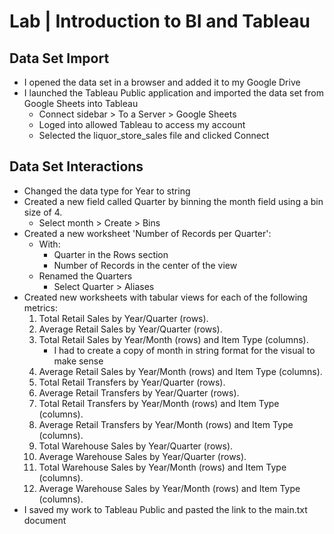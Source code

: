 # Lab | Introduction to BI and Tableau

## Data Set Import
- I opened the data set in a browser and added it to my Google Drive
- I launched the Tableau Public application and imported the data set from Google Sheets into Tableau
    - Connect sidebar > To a Server > Google Sheets
    - Loged into allowed Tableau to access my account
    - Selected the liquor_store_sales file and clicked Connect

## Data Set Interactions
- Changed the data type for  Year to string 
- Created a new field called Quarter by binning the month field using a bin size of 4.
    - Select month > Create > Bins
- Created a new worksheet 'Number of Records per Quarter':
    - With:
        - Quarter in the Rows section
        - Number of Records in the center of the view
    - Renamed the Quarters
        - Select Quarter > Aliases 
- Created new worksheets with tabular views for each of the following metrics:
    1. Total Retail Sales by Year/Quarter (rows).
    2. Average Retail Sales by Year/Quarter (rows).
    3. Total Retail Sales by Year/Month (rows) and Item Type (columns).
        - I had to create a copy of month in string format for the visual to make sense
    4. Average Retail Sales by Year/Month (rows) and Item Type (columns).
    5. Total Retail Transfers by Year/Quarter (rows).
    6. Average Retail Transfers by Year/Quarter (rows).
    7. Total Retail Transfers by Year/Month (rows) and Item Type (columns).
    8. Average Retail Transfers by Year/Month (rows) and Item Type (columns).
    9. Total Warehouse Sales by Year/Quarter (rows).
    10. Average Warehouse Sales by Year/Quarter (rows).
    11. Total Warehouse Sales by Year/Month (rows) and Item Type (columns).
    12. Average Warehouse Sales by Year/Month (rows) and Item Type (columns).
- I saved my work to Tableau Public and pasted the link to the main.txt document